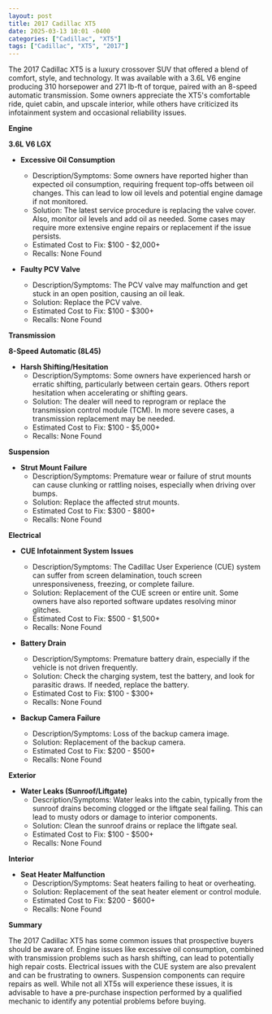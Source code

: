 ```yaml
---
layout: post
title: 2017 Cadillac XT5
date: 2025-03-13 10:01 -0400
categories: ["Cadillac", "XT5"]
tags: ["Cadillac", "XT5", "2017"]
---
```

The 2017 Cadillac XT5 is a luxury crossover SUV that offered a blend of comfort, style, and technology. It was available with a 3.6L V6 engine producing 310 horsepower and 271 lb-ft of torque, paired with an 8-speed automatic transmission. Some owners appreciate the XT5's comfortable ride, quiet cabin, and upscale interior, while others have criticized its infotainment system and occasional reliability issues.

**Engine**

**3.6L V6 LGX**

*   **Excessive Oil Consumption**
    *   Description/Symptoms: Some owners have reported higher than expected oil consumption, requiring frequent top-offs between oil changes. This can lead to low oil levels and potential engine damage if not monitored.
    *   Solution: The latest service procedure is replacing the valve cover. Also, monitor oil levels and add oil as needed. Some cases may require more extensive engine repairs or replacement if the issue persists.
    *   Estimated Cost to Fix: $100 - $2,000+
    *   Recalls: None Found

*   **Faulty PCV Valve**
    *   Description/Symptoms: The PCV valve may malfunction and get stuck in an open position, causing an oil leak.
    *   Solution: Replace the PCV valve.
    *   Estimated Cost to Fix: $100 - $300+
    *   Recalls: None Found

**Transmission**

**8-Speed Automatic (8L45)**

*   **Harsh Shifting/Hesitation**
    *   Description/Symptoms: Some owners have experienced harsh or erratic shifting, particularly between certain gears. Others report hesitation when accelerating or shifting gears.
    *   Solution: The dealer will need to reprogram or replace the transmission control module (TCM). In more severe cases, a transmission replacement may be needed.
    *   Estimated Cost to Fix: $100 - $5,000+
    *   Recalls: None Found

**Suspension**

*   **Strut Mount Failure**
    *   Description/Symptoms: Premature wear or failure of strut mounts can cause clunking or rattling noises, especially when driving over bumps.
    *   Solution: Replace the affected strut mounts.
    *   Estimated Cost to Fix: $300 - $800+
    *   Recalls: None Found

**Electrical**

*   **CUE Infotainment System Issues**
    *   Description/Symptoms: The Cadillac User Experience (CUE) system can suffer from screen delamination, touch screen unresponsiveness, freezing, or complete failure.
    *   Solution: Replacement of the CUE screen or entire unit. Some owners have also reported software updates resolving minor glitches.
    *   Estimated Cost to Fix: $500 - $1,500+
    *   Recalls: None Found

*   **Battery Drain**
    *   Description/Symptoms: Premature battery drain, especially if the vehicle is not driven frequently.
    *   Solution: Check the charging system, test the battery, and look for parasitic draws. If needed, replace the battery.
    *   Estimated Cost to Fix: $100 - $300+
    *   Recalls: None Found

*   **Backup Camera Failure**
    *   Description/Symptoms: Loss of the backup camera image.
    *   Solution: Replacement of the backup camera.
    *   Estimated Cost to Fix: $200 - $500+
    *   Recalls: None Found

**Exterior**

*   **Water Leaks (Sunroof/Liftgate)**
    *   Description/Symptoms: Water leaks into the cabin, typically from the sunroof drains becoming clogged or the liftgate seal failing. This can lead to musty odors or damage to interior components.
    *   Solution: Clean the sunroof drains or replace the liftgate seal.
    *   Estimated Cost to Fix: $100 - $500+
    *   Recalls: None Found

**Interior**

*   **Seat Heater Malfunction**
    *   Description/Symptoms: Seat heaters failing to heat or overheating.
    *   Solution: Replacement of the seat heater element or control module.
    *   Estimated Cost to Fix: $200 - $600+
    *   Recalls: None Found

**Summary**

The 2017 Cadillac XT5 has some common issues that prospective buyers should be aware of. Engine issues like excessive oil consumption, combined with transmission problems such as harsh shifting, can lead to potentially high repair costs. Electrical issues with the CUE system are also prevalent and can be frustrating to owners. Suspension components can require repairs as well. While not all XT5s will experience these issues, it is advisable to have a pre-purchase inspection performed by a qualified mechanic to identify any potential problems before buying.

